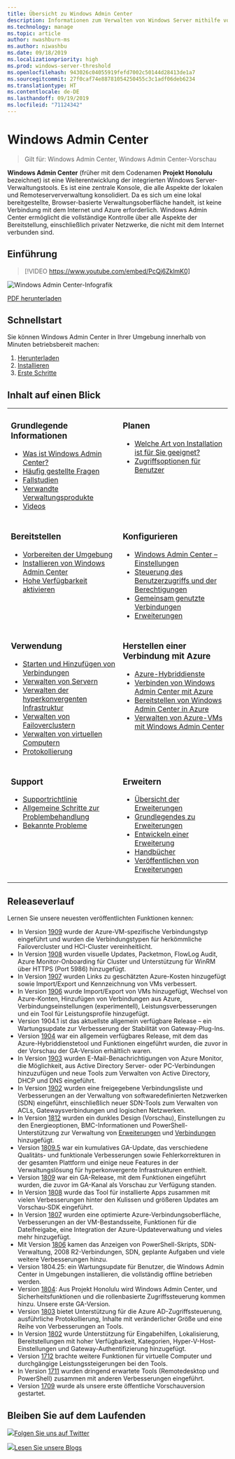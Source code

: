 ```yaml
---
title: Übersicht zu Windows Admin Center
description: Informationen zum Verwalten von Windows Server mithilfe von Windows Admin Center (Projekt Honolulu)
ms.technology: manage
ms.topic: article
author: nwashburn-ms
ms.author: niwashbu
ms.date: 09/18/2019
ms.localizationpriority: high
ms.prod: windows-server-threshold
ms.openlocfilehash: 943026c04055919fefd7002c50144d28413de1a7
ms.sourcegitcommit: 27f0caf74e88781054250455c3c1adf06deb6234
ms.translationtype: HT
ms.contentlocale: de-DE
ms.lasthandoff: 09/19/2019
ms.locfileid: "71124342"
---
```

# <a name="windows-admin-center"></a>Windows Admin Center

> Gilt für: Windows Admin Center, Windows Admin Center-Vorschau

**Windows Admin Center** (früher mit dem Codenamen **Projekt Honolulu** bezeichnet) ist eine Weiterentwicklung der integrierten Windows Server-Verwaltungstools. Es ist eine zentrale Konsole, die alle Aspekte der lokalen und Remoteserververwaltung konsolidiert. Da es sich um eine lokal bereitgestellte, Browser-basierte Verwaltungsoberfläche handelt, ist keine Verbindung mit dem Internet und Azure erforderlich. Windows Admin Center ermöglicht die vollständige Kontrolle über alle Aspekte der Bereitstellung, einschließlich privater Netzwerke, die nicht mit dem Internet verbunden sind.

## <a name="introduction"></a>Einführung

>[!VIDEO https://www.youtube.com/embed/PcQj6ZklmK0]

![Windows Admin Center-Infografik](media/WAC1809Poster_thumb.PNG)

[PDF herunterladen](https://github.com/MicrosoftDocs/windowsserverdocs/raw/master/WindowsServerDocs/manage/windows-admin-center/media/WindowsAdminCenter1809Poster.pdf)

## <a name="quick-start"></a>Schnellstart

Sie können Windows Admin Center in Ihrer Umgebung innerhalb von Minuten betriebsbereit machen:

1. [Herunterladen](https://aka.ms/windowsadmincenter)
2. [Installieren](deploy/install.md)
3. [Erste Schritte](use/get-started.md)

## <a name="contents-at-a-glance"></a>Inhalt auf einen Blick

<table>
    <tr></tr>
    <tr>
        <td style="vertical-align: top;">
            <h3>Grundlegende Informationen</h3>
            <ul>
            <li><a href="understand/what-is.md">Was ist Windows Admin Center?</a>
            <li><a href="understand/faq.md">Häufig gestellte Fragen</a>
            <li><a href="understand/case-studies.md">Fallstudien</a>
            <li><a href="understand/related-management.md">Verwandte Verwaltungsprodukte</a>
            <li><a href="understand/videos.md">Videos</a>
            </ul>
        </td>
        <td style="vertical-align: top;">
            <h3>Planen</h3>
            <ul>
            <li><a href="plan/installation-options.md">Welche Art von Installation ist für Sie geeignet?</a>
            <li><a href="plan/user-access-options.md">Zugriffsoptionen für Benutzer</a>
            <br>
            </ul>
        </td>
    </tr>
    <tr>
        <td style="vertical-align: top;">
            <h3>Bereitstellen</h3>
            <ul>
            <li><a href="deploy/prepare-environment.md">Vorbereiten der Umgebung</a>
            <li><a href="deploy/install.md">Installieren von Windows Admin Center</a>
            <li><a href="deploy/high-availability.md">Hohe Verfügbarkeit aktivieren</a>
         </ul>
        </td>
        <td style="vertical-align: top;">
            <h3>Konfigurieren</h3>
            <ul>
            <li><a href="configure/settings.md">Windows Admin Center – Einstellungen</a>
            <li><a href="configure/user-access-control.md">Steuerung des Benutzerzugriffs und der Berechtigungen</a>
            <li><a href="configure/shared-connections.md">Gemeinsam genutzte Verbindungen</a>
            <li><a href="configure/using-extensions.md">Erweiterungen</a>
            </ul>
        </td>
    </tr>
    <tr>
        <td style="vertical-align: top;">
            <h3>Verwendung</h3>
            <ul>
            <li><a href="use/get-started.md">Starten und Hinzufügen von Verbindungen</a>
            <li><a href="use/manage-servers.md">Verwalten von Servern</a>
            <li><a href="use/manage-hyper-converged.md">Verwalten der hyperkonvergenten Infrastruktur</a>
            <li><a href="use/manage-failover-clusters.md">Verwalten von Failoverclustern</a>
            <li><a href="use/manage-virtual-machines.md">Verwalten von virtuellen Computern</a>
            <li><a href="use/logging.md">Protokollierung</a>
            </ul>
        </td>
        <td style="vertical-align: top;">
            <h3>Herstellen einer Verbindung mit Azure</h3>
            <ul>
            <li><a href="azure/index.md">Azure-Hybriddienste</a></li>
            <li><a href="azure/azure-integration.md">Verbinden von Windows Admin Center mit Azure</a></li>
            <li><a href="azure/deploy-wac-in-azure.md">Bereitstellen von Windows Admin Center in Azure</a></li>
            <li><a href="azure/manage-azure-vms.md">Verwalten von Azure-VMs mit Windows Admin Center</a></li>
            </ul>
        </td>
    </tr>
    <tr>
            <td style="vertical-align: top;">
            <h3>Support</h3>
            <ul>
            <li><a href="support/index.md">Supportrichtlinie</a>
            <li><a href="support/troubleshooting.md">Allgemeine Schritte zur Problembehandlung</a>
            <li><a href="support/known-issues.md">Bekannte Probleme</a>
            </ul>
        </td>
            <td style="vertical-align: top;">
            <h3>Erweitern</h3>
            <ul>
            <li><a href="extend/extensibility-overview.md">Übersicht der Erweiterungen</a>
            <li><a href="extend/understand-extensions.md">Grundlegendes zu Erweiterungen</a>
            <li><a href="extend/developing-extensions.md">Entwickeln einer Erweiterung</a>
            <li><a href="extend/publish-extensions.md">Handbücher</a>
            <li><a href="extend/publish-extensions.md">Veröffentlichen von Erweiterungen</a>
            </ul>
        </td>
    </tr>

</table>

## <a name="release-history"></a>Releaseverlauf

Lernen Sie unsere neuesten veröffentlichten Funktionen kennen:

- In Version [1909](https://aka.ms/wac1909) wurde der Azure-VM-spezifische Verbindungstyp eingeführt und wurden die Verbindungstypen für herkömmliche Failovercluster und HCI-Cluster vereinheitlicht.
- In Version [1908](https://aka.ms/wac1908) wurden visuelle Updates, Packetmon, FlowLog Audit, Azure Monitor-Onboarding für Cluster und Unterstützung für WinRM über HTTPS (Port 5986) hinzugefügt.
- In Version [1907](https://aka.ms/wac1907) wurden Links zu geschätzten Azure-Kosten hinzugefügt sowie Import/Export und Kennzeichnung von VMs verbessert.
- In Version [1906](https://aka.ms/wac1906) wurde Import/Export von VMs hinzugefügt, Wechsel von Azure-Konten, Hinzufügen von Verbindungen aus Azure, Verbindungseinstellungen (experimentell), Leistungsverbesserungen und ein Tool für Leistungsprofile hinzugefügt.
- Version 1904.1 ist das aktuellste allgemein verfügbare Release – ein Wartungsupdate zur Verbesserung der Stabilität von Gateway-Plug-Ins.
- Version [1904](https://aka.ms/wac1904) war ein allgemein verfügbares Release, mit dem das Azure-Hybriddienstetool und Funktionen eingeführt wurden, die zuvor in der Vorschau der GA-Version erhältlich waren.
- In Version [1903](https://aka.ms/wac1903) wurden E-Mail-Benachrichtigungen von Azure Monitor, die Möglichkeit, aus Active Directory Server- oder PC-Verbindungen hinzuzufügen und neue Tools zum Verwalten von Active Directory, DHCP und DNS eingeführt.
- In Version [1902](https://aka.ms/wac1902) wurden eine freigegebene Verbindungsliste und Verbesserungen an der Verwaltung von softwaredefinierten Netzwerken (SDN) eingeführt, einschließlich neuer SDN-Tools zum Verwalten von ACLs, Gatewaysverbindungen und logischen Netzwerken.
- In Version [1812](https://aka.ms/wac1812) wurden ein dunkles Design (Vorschau), Einstellungen zu den Energieoptionen, BMC-Informationen und PowerShell-Unterstützung zur Verwaltung von [Erweiterungen](./configure/using-extensions.md#manage-extensions-with-powershell) und [Verbindungen](./use/get-started.md#use-powershell-to-import-or-export-your-connections-with-tags) hinzugefügt.
- Version [1809.5](https://aka.ms/wac1809.5) war ein kumulatives GA-Update, das verschiedene Qualitäts- und funktionale Verbesserungen sowie Fehlerkorrekturen in der gesamten Plattform und einige neue Features in der Verwaltungslösung für hyperkonvergente Infrastrukturen enthielt.
- Version [1809](https://cloudblogs.microsoft.com/windowsserver/2018/09/20/windows-admin-center-1809-and-sdk-now-generally-available/) war ein GA-Release, mit dem Funktionen eingeführt wurden, die zuvor im GA-Kanal als Vorschau zur Verfügung standen.
- In Version [1808](https://aka.ms/WACPreview1808-InsiderBlog) wurde das Tool für installierte Apps zusammen mit vielen Verbesserungen hinter den Kulissen und größeren Updates am Vorschau-SDK eingeführt.
- In Version [1807](https://aka.ms/WACPreview1807-InsiderBlog) wurden eine optimierte Azure-Verbindungsoberfläche, Verbesserungen an der VM-Bestandsseite, Funktionen für die Dateifreigabe, eine Integration der Azure-Updateverwaltung und vieles mehr hinzugefügt. 
- Mit Version [1806](https://aka.ms/WACPreview1806-InsiderBlog) kamen das Anzeigen von PowerShell-Skripts, SDN-Verwaltung, 2008 R2-Verbindungen, SDN, geplante Aufgaben und viele weitere Verbesserungen hinzu.
- Version 1804.25: ein Wartungsupdate für Benutzer, die Windows Admin Center in Umgebungen installieren, die vollständig offline betrieben werden.
- Version [1804](https://cloudblogs.microsoft.com/windowsserver/2018/04/12/announcing-windows-admin-center-our-reimagined-management-experience/): Aus Projekt Honolulu wird Windows Admin Center, und Sicherheitsfunktionen und die rollenbasierte Zugriffssteuerung kommen hinzu. Unsere erste GA-Version.
- Version [1803](https://blogs.windows.com/windowsexperience/2018/03/13/announcing-project-honolulu-technical-preview-1803-and-rsat-insider-preview-for-windows-10) bietet Unterstützung für die Azure AD-Zugriffssteuerung, ausführliche Protokollierung, Inhalte mit veränderlicher Größe und eine Reihe von Verbesserungen an Tools.
- In Version [1802](https://blogs.windows.com/windowsexperience/2018/02/13/announcing-windows-server-insider-preview-build-17093-project-honolulu-technical-preview-1802) wurde Unterstützung für Eingabehilfen, Lokalisierung, Bereitstellungen mit hoher Verfügbarkeit, Kategorien, Hyper-V-Host-Einstellungen und Gateway-Authentifizierung hinzugefügt.
- Version [1712](https://blogs.windows.com/windowsexperience/2017/12/19/announcing-project-honolulu-technical-preview-1712-build-05002) brachte weitere Funktionen für virtuelle Computer und durchgängige Leistungssteigerungen bei den Tools.
- In Version [1711](https://cloudblogs.microsoft.com/windowsserver/2017/12/01/1711-update-to-project-honolulu-technical-preview-is-now-available/) wurden dringend erwartete Tools (Remotedesktop und PowerShell) zusammen mit anderen Verbesserungen eingeführt.
- Version [1709](https://cloudblogs.microsoft.com/windowsserver/2017/09/22/project-honolulu-technical-preview-is-now-available-for-download/) wurde als unsere erste öffentliche Vorschauversion gestartet.

## <a name="stay-updated"></a>Bleiben Sie auf dem Laufenden

![](//img-prod-cms-rt-microsoft-com.akamaized.net/cms/api/am/imageFileData/REOolR)[Folgen Sie uns auf Twitter](https://twitter.com/servermgmt)

![ ](//img-prod-cms-rt-microsoft-com.akamaized.net/cms/api/am/imageFileData/REOtyw)[Lesen Sie unsere Blogs](https://blogs.technet.microsoft.com/servermanagement/)
